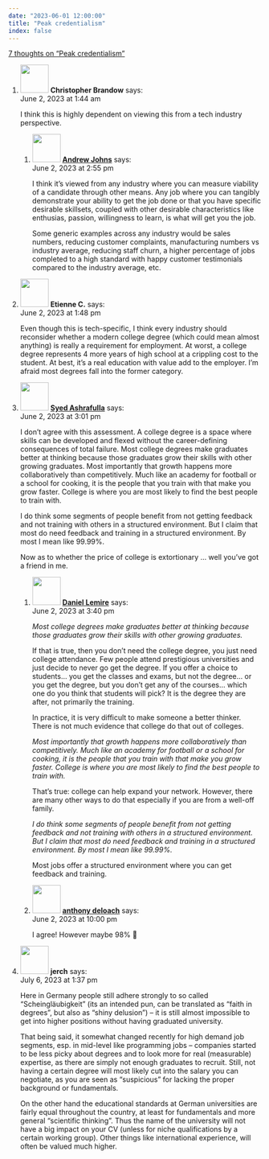```yaml
---
date: "2023-06-01 12:00:00"
title: "Peak credentialism"
index: false
---
```


[7 thoughts on &ldquo;Peak credentialism&rdquo;](/lemire/blog/2023/06-01-peak-credentialism)

<ol class="comment-list">
<li id="comment-652065" class="comment even thread-even depth-1 parent">
<div class="comment-author vcard">
<img alt src="https://secure.gravatar.com/avatar/63ca67243fa842fd0d181d2c8ffc2f07?s=56&#038;d=mm&#038;r=g" srcset="https://secure.gravatar.com/avatar/63ca67243fa842fd0d181d2c8ffc2f07?s=112&#038;d=mm&#038;r=g 2x" class="avatar avatar-56 photo" height="56" width="56" decoding="async" /> <b class="fn">Christopher Brandow</b> <span class="says">says:</span> </div>
<div class="comment-metadata"><time datetime="2023-06-02T01:44:27+00:00">June 2, 2023 at 1:44 am</time></a> </div>
<div class="comment-content">
<p>I think this is highly dependent on viewing this from a tech industry perspective.</p>
</div>
<ol class="children">
<li id="comment-652080" class="comment odd alt depth-2">
<div class="comment-author vcard">
<img alt src="https://secure.gravatar.com/avatar/f0c8173575ce0ac4b215d16353f71470?s=56&#038;d=mm&#038;r=g" srcset="https://secure.gravatar.com/avatar/f0c8173575ce0ac4b215d16353f71470?s=112&#038;d=mm&#038;r=g 2x" class="avatar avatar-56 photo" height="56" width="56" decoding="async" /> <b class="fn"><a href="https://andrewjohns.co.uk/" class="url" rel="ugc external nofollow">Andrew Johns</a></b> <span class="says">says:</span> </div>
<div class="comment-metadata"><time datetime="2023-06-02T14:55:20+00:00">June 2, 2023 at 2:55 pm</time></a> </div>
<div class="comment-content">
<p>I think it&rsquo;s viewed from any industry where you can measure viability of a candidate through other means. Any job where you can tangibly demonstrate your ability to get the job done or that you have specific desirable skillsets, coupled with other desirable characteristics like enthusias, passion, willingness to learn, is what will get you the job.</p>
<p>Some generic examples across any industry would be sales numbers, reducing customer complaints, manufacturing numbers vs industry average, reducing staff churn, a higher percentage of jobs completed to a high standard with happy customer testimonials compared to the industry average, etc.</p>
</div>
</li>
</ol>
</li>
<li id="comment-652079" class="comment even thread-odd thread-alt depth-1">
<div class="comment-author vcard">
<img alt src="https://secure.gravatar.com/avatar/6201176c2f3e8fc12ec93bfd510f2c69?s=56&#038;d=mm&#038;r=g" srcset="https://secure.gravatar.com/avatar/6201176c2f3e8fc12ec93bfd510f2c69?s=112&#038;d=mm&#038;r=g 2x" class="avatar avatar-56 photo" height="56" width="56" loading="lazy" decoding="async" /> <b class="fn">Etienne C.</b> <span class="says">says:</span> </div>
<div class="comment-metadata"><time datetime="2023-06-02T13:48:45+00:00">June 2, 2023 at 1:48 pm</time></a> </div>
<div class="comment-content">
<p>Even though this is tech-specific, I think every industry should reconsider whether a modern college degree (which could mean almost anything) is really a requirement for employment. At worst, a college degree represents 4 more years of high school at a crippling cost to the student. At best, it&rsquo;s a real education with value add to the employer. I&rsquo;m afraid most degrees fall into the former category.</p>
</div>
</li>
<li id="comment-652081" class="comment odd alt thread-even depth-1 parent">
<div class="comment-author vcard">
<img alt src="https://secure.gravatar.com/avatar/eec30c679c732c04c70ca2e2d9ff73f3?s=56&#038;d=mm&#038;r=g" srcset="https://secure.gravatar.com/avatar/eec30c679c732c04c70ca2e2d9ff73f3?s=112&#038;d=mm&#038;r=g 2x" class="avatar avatar-56 photo" height="56" width="56" loading="lazy" decoding="async" /> <b class="fn"><a href="https://ashraful.la" class="url" rel="ugc external nofollow">Syed Ashrafulla</a></b> <span class="says">says:</span> </div>
<div class="comment-metadata"><time datetime="2023-06-02T15:01:38+00:00">June 2, 2023 at 3:01 pm</time></a> </div>
<div class="comment-content">
<p>I don&rsquo;t agree with this assessment. A college degree is a space where skills can be developed and flexed without the career-defining consequences of total failure. Most college degrees make graduates better at thinking because those graduates grow their skills with other growing graduates. Most importantly that growth happens more collaboratively than competitively. Much like an academy for football or a school for cooking, it is the people that you train with that make you grow faster. College is where you are most likely to find the best people to train with.</p>
<p>I do think some segments of people benefit from not getting feedback and not training with others in a structured environment. But I claim that most do need feedback and training in a structured environment. By most I mean like 99.99%.</p>
<p>Now as to whether the price of college is extortionary &#8230; well you&rsquo;ve got a friend in me.</p>
</div>
<ol class="children">
<li id="comment-652083" class="comment byuser comment-author-lemire bypostauthor even depth-2">
<div class="comment-author vcard">
<img alt src="https://secure.gravatar.com/avatar/2ca999bef9535950f5b84281a4dab006?s=56&#038;d=mm&#038;r=g" srcset="https://secure.gravatar.com/avatar/2ca999bef9535950f5b84281a4dab006?s=112&#038;d=mm&#038;r=g 2x" class="avatar avatar-56 photo" height="56" width="56" loading="lazy" decoding="async" /> <b class="fn"><a href="https://lemire.me/en/" class="url" rel="ugc">Daniel Lemire</a></b> <span class="says">says:</span> </div>
<div class="comment-metadata"><time datetime="2023-06-02T15:40:11+00:00">June 2, 2023 at 3:40 pm</time></a> </div>
<div class="comment-content">
<p><em>Most college degrees make graduates better at thinking because those graduates grow their skills with other growing graduates.</em></p>
<p>If that is true, then you don&rsquo;t need the college degree, you just need college attendance. Few people attend prestigious universities and just decide to never go get the degree. If you offer a choice to students&#8230; you get the classes and exams, but not the degree&#8230; or you get the degree, but you don&rsquo;t get any of the courses&#8230; which one do you think that students will pick? It is the degree they are after, not primarily the training.</p>
<p>In practice, it is very difficult to make someone a better thinker. There is not much evidence that college do that out of colleges.</p>
<p><em> Most importantly that growth happens more collaboratively than competitively. Much like an academy for football or a school for cooking, it is the people that you train with that make you grow faster. College is where you are most likely to find the best people to train with.</em></p>
<p>That&rsquo;s true: college can help expand your network. However, there are many other ways to do that especially if you are from a well-off family.</p>
<p><em>I do think some segments of people benefit from not getting feedback and not training with others in a structured environment. But I claim that most do need feedback and training in a structured environment. By most I mean like 99.99%.</em></p>
<p>Most jobs offer a structured environment where you can get feedback and training.</p>
</div>
</li>
<li id="comment-652095" class="comment odd alt depth-2">
<div class="comment-author vcard">
<img alt src="https://secure.gravatar.com/avatar/d9bfd006d15d2d98008c4ca7b46892ee?s=56&#038;d=mm&#038;r=g" srcset="https://secure.gravatar.com/avatar/d9bfd006d15d2d98008c4ca7b46892ee?s=112&#038;d=mm&#038;r=g 2x" class="avatar avatar-56 photo" height="56" width="56" loading="lazy" decoding="async" /> <b class="fn"><a href="http://www.epa.gov" class="url" rel="ugc external nofollow">anthony deloach</a></b> <span class="says">says:</span> </div>
<div class="comment-metadata"><time datetime="2023-06-02T22:00:28+00:00">June 2, 2023 at 10:00 pm</time></a> </div>
<div class="comment-content">
<p>I agree! However maybe 98% 🙂</p>
</div>
</li>
</ol>
</li>
<li id="comment-652788" class="comment even thread-odd thread-alt depth-1">
<div class="comment-author vcard">
<img alt src="https://secure.gravatar.com/avatar/77616392012639d743a0e9a05563ddbd?s=56&#038;d=mm&#038;r=g" srcset="https://secure.gravatar.com/avatar/77616392012639d743a0e9a05563ddbd?s=112&#038;d=mm&#038;r=g 2x" class="avatar avatar-56 photo" height="56" width="56" loading="lazy" decoding="async" /> <b class="fn">jerch</b> <span class="says">says:</span> </div>
<div class="comment-metadata"><time datetime="2023-07-06T13:37:14+00:00">July 6, 2023 at 1:37 pm</time></a> </div>
<div class="comment-content">
<p>Here in Germany people still adhere strongly to so called &ldquo;Scheingläubigkeit&rdquo; (its an intended pun, can be translated as &ldquo;faith in degrees&rdquo;, but also as &ldquo;shiny delusion&rdquo;) &#8211; it is still almost impossible to get into higher positions without having graduated university.</p>
<p>That being said, it somewhat changed recently for high demand job segments, esp. in mid-level like programming jobs &#8211; companies started to be less picky about degrees and to look more for real (measurable) expertise, as there are simply not enough graduates to recruit. Still, not having a certain degree will most likely cut into the salary you can negotiate, as you are seen as &ldquo;suspicious&rdquo; for lacking the proper background or fundamentals.</p>
<p>On the other hand the educational standards at German universities are fairly equal throughout the country, at least for fundamentals and more general &ldquo;scientific thinking&rdquo;. Thus the name of the university will not have a big impact on your CV (unless for niche qualifications by a certain working group). Other things like international experience, will often be valued much higher.</p>
</div>
</li>
</ol>
